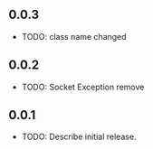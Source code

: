 ## 0.0.3

* TODO: class name changed 

## 0.0.2

* TODO: Socket Exception remove

## 0.0.1

* TODO: Describe initial release.
